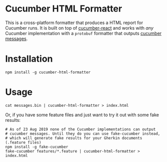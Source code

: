 # Cucumber HTML Formatter

This is a cross-platform formatter that produces a HTML report for Cucumber runs.
It is built on top of [cucumber-react](../cucumber-react/javascript) and works with *any* 
Cucumber implementation with a `protobuf` formatter that outputs [cucumber messages](../cucumber-messages).

# Installation

    npm install -g cucumber-html-formatter
    
# Usage
    
    cat messages.bin | cucumber-html-formatter > index.html

Or, if you have some feature files and just want to try it out with some fake results:

    # As of 23 Aug 2019 none of the Cucumber implementations can output
    # cucumber messages. Until they do you can use fake-cucumber instead,
    # which will generate fake results for your Gherkin documents (.feature files)
    npm install -g fake-cucumber
    fake-cucumber features/*.feature | cucumber-html-formatter > index.html
